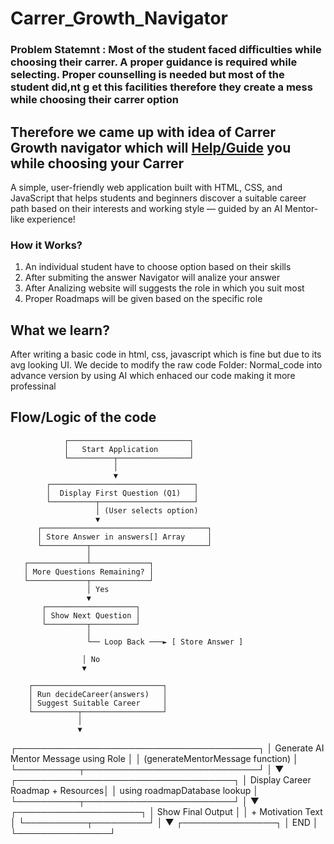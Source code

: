 # Carrer_Growth_Navigator

<h3><b>Problem Statemnt :</b> Most of the student faced difficulties while choosing their carrer. A proper guidance is required while selecting. Proper counselling is needed but most of the student did,nt g et this facilities therefore they create a mess while choosing their carrer option</h3>

<h2>Therefore we came up with idea of Carrer Growth navigator which will <u>Help/Guide</u> you while choosing your Carrer </h2>
<p>A simple, user-friendly web application built with HTML, CSS, and JavaScript that helps students and beginners discover a suitable career path based on their interests and working style — guided by an AI Mentor-like experience!</p>

<h3>How it Works?</h3>
<ol>
  <li>An individual student have to choose option based on their skills</li>
  <li>After submiting the answer Navigator will analize your answer </li>
  <li>After Analizing website will suggests the role in which you suit most </li>
  <li>Proper Roadmaps will be given based on the specific role</li>
</ol>




<h2>What we learn?</h2>
<p>
  After writing a basic code in html, css, javascript which is fine but due to its avg looking UI. We decide to modify the raw code Folder: Normal_code into advance version by using AI which enhaced our code making it more professinal
</p>

<h2>Flow/Logic of the code </h2>

                ┌───────────────────────────┐
                │   Start Application       │
                └──────────┬────────────────┘
                           │
                           ▼
            ┌────────────────────────────────┐
            │  Display First Question (Q1)   │
            └──────────┬─────────────────────┘
                       │ (User selects option)
                       ▼
          ┌─────────────────────────────────────┐
          │ Store Answer in answers[] Array     │
          └──────────┬──────────────────────────┘
                     │
       ┌─────────────┴─────────────┐
       │ More Questions Remaining? │
       └─────────────┬─────────────┘
                     │ Yes
                     ▼
           ┌────────────────────┐
           │ Show Next Question │
           └─────────┬──────────┘
                     │
                     └── Loop Back ───► [ Store Answer ]

                    │ No
                    ▼

        ┌─────────────────────────────┐
        │ Run decideCareer(answers)   │
        │ Suggest Suitable Career     │
        └──────────┬──────────────────┘
                   │
                   ▼
  ┌───────────────────────────────────────┐
  │ Generate AI Mentor Message using Role │
  │ (generateMentorMessage function)      │
  └──────────┬────────────────────────────┘
             │
             ▼
  ┌───────────────────────────────────┐
  │ Display Career Roadmap + Resources│
  │ using roadmapDatabase lookup      │
  └──────────┬────────────────────────┘
             │
             ▼
       ┌────────────────────┐
       │ Show Final Output  │
       │ + Motivation Text  │
       └──────────┬─────────┘
                  │
                  ▼
            ┌───────────────┐
            │     END       │
            └───────────────┘




